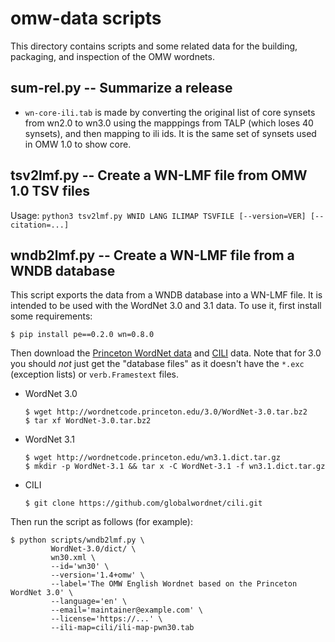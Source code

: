 
# omw-data scripts

This directory contains scripts and some related data for the
building, packaging, and inspection of the OMW wordnets.

## sum-rel.py -- Summarize a release

* `wn-core-ili.tab` is made by converting the original list of core
  synsets from wn2.0 to wn3.0 using the mapppings from TALP (which
  loses 40 synsets), and then mapping to ili ids.  It is the same set
  of synsets used in OMW 1.0 to show core.

## tsv2lmf.py -- Create a WN-LMF file from OMW 1.0 TSV files

Usage: `python3 tsv2lmf.py WNID LANG ILIMAP TSVFILE [--version=VER] [--citation=...]`

## wndb2lmf.py -- Create a WN-LMF file from a WNDB database

This script exports the data from a WNDB database into a WN-LMF
file. It is intended to be used with the WordNet 3.0 and 3.1 data. To
use it, first install some requirements:

```console
$ pip install pe==0.2.0 wn=0.8.0
```

Then download the [Princeton WordNet
data](https://wordnet.princeton.edu/download/current-version) and
[CILI](https://github.com/globalwordnet/cili/) data. Note that for 3.0
you should *not* just get the "database files" as it doesn't have the
`*.exc` (exception lists) or `verb.Framestext` files.

* WordNet 3.0

  ```console
  $ wget http://wordnetcode.princeton.edu/3.0/WordNet-3.0.tar.bz2
  $ tar xf WordNet-3.0.tar.bz2
  ```

* WordNet 3.1

  ```console
  $ wget http://wordnetcode.princeton.edu/wn3.1.dict.tar.gz
  $ mkdir -p WordNet-3.1 && tar x -C WordNet-3.1 -f wn3.1.dict.tar.gz
  ```

* CILI

  ```console
  $ git clone https://github.com/globalwordnet/cili.git
  ```

Then run the script as follows (for example):

```console
$ python scripts/wndb2lmf.py \
         WordNet-3.0/dict/ \
		 wn30.xml \
		 --id='wn30' \
		 --version='1.4+omw' \
		 --label='The OMW English Wordnet based on the Princeton WordNet 3.0' \
		 --language='en' \
		 --email='maintainer@example.com' \
		 --license='https://...' \
		 --ili-map=cili/ili-map-pwn30.tab
```

